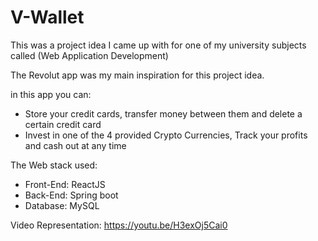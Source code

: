 # V-Wallet

This was a project idea I came up with for one of my university subjects called (Web Application Development)


The Revolut app was my main inspiration for this project idea.

in this app you can: 
 - Store your credit cards, transfer money between them and delete a certain credit card
 - Invest in one of the 4 provided Crypto Currencies, Track your profits and cash out at any time


The Web stack used:
 - Front-End: ReactJS
 - Back-End: Spring boot
 - Database:  MySQL


Video Representation: https://youtu.be/H3exOj5Cai0
